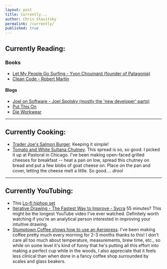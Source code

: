 ```yaml
---
layout: post
title: Currently...
author: Chris Stavitsky
permalink: /currently/
published: true
---
```


## Currently Reading:

### Books

* [Let My People Go Surfing - Yvon Chouinard (founder of Patagonia)](https://www.amazon.com/Let-People-Surfing-Education-Businessman-Including/dp/0143109677/ref=sr_1_1?s=books&ie=UTF8&qid=1508901161&sr=1-1&keywords=let+my+people+go+surfing)
* [Clean Code - Robert Martin](https://www.amazon.com/Clean-Code-Handbook-Software-Craftsmanship/dp/0132350882)

#### Blogs
* [Joel on Software - Joel Spolsky (mostly the 'new developer' parts)](https://www.joelonsoftware.com/)
* [Put This On](http://putthison.com/)
* [Die Workwear](http://dieworkwear.com/)

<hr>

## Currently Cooking:
* [Trader Joe's Salmon Burger](https://www.traderjoes.com/fearless-flyer/article/536). Keeping it simple!
* [Tomato and White Sultana Chutney](https://www.lebonmagot.com/our-products1/tomato-and-white-sultana-chutney). This spread is so, so good. I picked it up at Pastoral in Chicago. I've been making open-faced grilled cheeses for breakfast -- heat a pan on low, spread this chutney on bread and put a few blobs of goat cheese on. Place on the pan and cover, letting the cheese melt a little. So good.... *drool* 

<hr>

## Currently YouTubing:
* This [Lo-fi hiphop set](https://youtu.be/0cKzCUdtRh8)
* [Iterative Drawing - The Fastest Way to Improve - Sycra](https://www.youtube.com/watch?v=k0ufz75UvHs&feature=youtu.be) 55 minutes? This might be the longest YouTube video I've ever watched. Definitely worth watching if you're an analytical person interested in improving your intuitive drawing.
* [Stumptown Coffee shows how to use an Aeropress](https://www.youtube.com/watch?v=pmjPjZZRhNQ&t=4s). I've been making coffee pretty much every morning for 2-3 months thanks to this! I don't care all too much about temperature, measurements, brew time, etc., so while on some level it's kind of funny that he's putting all this effort into making a perfect cup while in the woods, I also appreciate that it feels less clinical than when done in a fancy coffee shop surrounded by scales and glass beakers.

